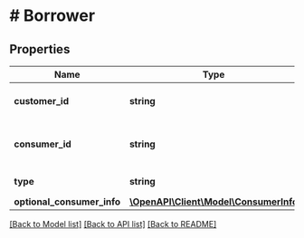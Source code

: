 # # Borrower

## Properties

Name | Type | Description | Notes
------------ | ------------- | ------------- | -------------
**customer_id** | **string** | A customer ID. See Add Customer API for how to create a customer ID. |
**consumer_id** | **string** | A consumer ID. See Create Consumer API for how to create a consumer ID. |
**type** | **string** | \&quot;primary\&quot; or \&quot;jointBorrower\&quot; |
**optional_consumer_info** | [**\OpenAPI\Client\Model\ConsumerInfo**](ConsumerInfo.md) |  | [optional]

[[Back to Model list]](../../README.md#models) [[Back to API list]](../../README.md#endpoints) [[Back to README]](../../README.md)

